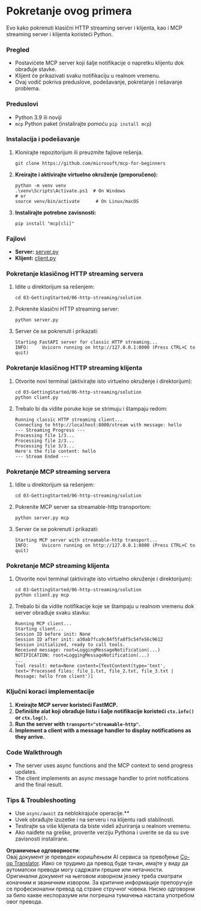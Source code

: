 <!--
CO_OP_TRANSLATOR_METADATA:
{
  "original_hash": "4c4da5949611d91b06d8a5d450aae8d6",
  "translation_date": "2025-06-13T02:04:37+00:00",
  "source_file": "03-GettingStarted/06-http-streaming/solution/python/README.md",
  "language_code": "sr"
}
-->
# Pokretanje ovog primera

Evo kako pokrenuti klasični HTTP streaming server i klijenta, kao i MCP streaming server i klijenta koristeći Python.

### Pregled

- Postavićete MCP server koji šalje notifikacije o napretku klijentu dok obrađuje stavke.
- Klijent će prikazivati svaku notifikaciju u realnom vremenu.
- Ovaj vodič pokriva preduslove, podešavanje, pokretanje i rešavanje problema.

### Preduslovi

- Python 3.9 ili noviji
- `mcp` Python paket (instalirajte pomoću `pip install mcp`)

### Instalacija i podešavanje

1. Klonirajte repozitorijum ili preuzmite fajlove rešenja.

   ```pwsh
   git clone https://github.com/microsoft/mcp-for-beginners
   ```

1. **Kreirajte i aktivirajte virtuelno okruženje (preporučeno):**

   ```pwsh
   python -m venv venv
   .\venv\Scripts\Activate.ps1  # On Windows
   # or
   source venv/bin/activate      # On Linux/macOS
   ```

1. **Instalirajte potrebne zavisnosti:**

   ```pwsh
   pip install "mcp[cli]"
   ```

### Fajlovi

- **Server:** [server.py](../../../../../../03-GettingStarted/06-http-streaming/solution/python/server.py)
- **Klijent:** [client.py](../../../../../../03-GettingStarted/06-http-streaming/solution/python/client.py)

### Pokretanje klasičnog HTTP streaming servera

1. Idite u direktorijum sa rešenjem:

   ```pwsh
   cd 03-GettingStarted/06-http-streaming/solution
   ```

2. Pokrenite klasični HTTP streaming server:

   ```pwsh
   python server.py
   ```

3. Server će se pokrenuti i prikazati:

   ```
   Starting FastAPI server for classic HTTP streaming...
   INFO:     Uvicorn running on http://127.0.0.1:8000 (Press CTRL+C to quit)
   ```

### Pokretanje klasičnog HTTP streaming klijenta

1. Otvorite novi terminal (aktivirajte isto virtuelno okruženje i direktorijum):

   ```pwsh
   cd 03-GettingStarted/06-http-streaming/solution
   python client.py
   ```

2. Trebalo bi da vidite poruke koje se strimuju i štampaju redom:

   ```text
   Running classic HTTP streaming client...
   Connecting to http://localhost:8000/stream with message: hello
   --- Streaming Progress ---
   Processing file 1/3...
   Processing file 2/3...
   Processing file 3/3...
   Here's the file content: hello
   --- Stream Ended ---
   ```

### Pokretanje MCP streaming servera

1. Idite u direktorijum sa rešenjem:  
   ```pwsh
   cd 03-GettingStarted/06-http-streaming/solution
   ```  
2. Pokrenite MCP server sa streamable-http transportom:  
   ```pwsh
   python server.py mcp
   ```  
3. Server će se pokrenuti i prikazati:  
   ```
   Starting MCP server with streamable-http transport...
   INFO:     Uvicorn running on http://127.0.0.1:8000 (Press CTRL+C to quit)
   ```

### Pokretanje MCP streaming klijenta

1. Otvorite novi terminal (aktivirajte isto virtuelno okruženje i direktorijum):  
   ```pwsh
   cd 03-GettingStarted/06-http-streaming/solution
   python client.py mcp
   ```  
2. Trebalo bi da vidite notifikacije koje se štampaju u realnom vremenu dok server obrađuje svaku stavku:  
   ```
   Running MCP client...
   Starting client...
   Session ID before init: None
   Session ID after init: a30ab7fca9c84f5fa8f5c54fe56c9612
   Session initialized, ready to call tools.
   Received message: root=LoggingMessageNotification(...)
   NOTIFICATION: root=LoggingMessageNotification(...)
   ...
   Tool result: meta=None content=[TextContent(type='text', text='Processed files: file_1.txt, file_2.txt, file_3.txt | Message: hello from client')]
   ```

### Ključni koraci implementacije

1. **Kreirajte MCP server koristeći FastMCP.**  
2. **Definišite alat koji obrađuje listu i šalje notifikacije koristeći `ctx.info()` or `ctx.log()`.**
3. **Run the server with `transport="streamable-http"`.**
4. **Implement a client with a message handler to display notifications as they arrive.**

### Code Walkthrough
- The server uses async functions and the MCP context to send progress updates.
- The client implements an async message handler to print notifications and the final result.

### Tips & Troubleshooting

- Use `async/await` za neblokirajuće operacije.**  
- Uvek obrađujte izuzetke i na serveru i na klijentu radi stabilnosti.  
- Testirajte sa više klijenata da biste videli ažuriranja u realnom vremenu.  
- Ako naiđete na greške, proverite verziju Pythona i uverite se da su sve zavisnosti instalirane.

**Ограничење одговорности**:  
Овај документ је преведен коришћењем AI сервиса за превођење [Co-op Translator](https://github.com/Azure/co-op-translator). Иако се трудимо да превод буде тачан, имајте у виду да аутоматски преводи могу садржати грешке или нетачности. Оригинални документ на његовом изворном језику треба сматрати коначним и званичним извором. За критичне информације препоручује се професионални превод од стране стручног човека. Нисмо одговорни за било какве неспоразуме или погрешна тумачења настала употребом овог превода.